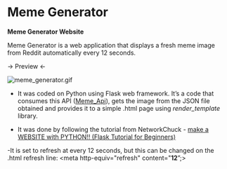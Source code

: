 # Meme Generator

**Meme Generator Website**

Meme Generator is a web application that displays a fresh meme image from Reddit automatically every 12 seconds.

→ Preview ←

![meme_generator.gif](https://media.giphy.com/media/v1.Y2lkPTc5MGI3NjExcXlkdnVwemZpNjhiMzkxdTE2bmk4MHQ3NGZnMTJhYXRhd2U3NWN2dyZlcD12MV9pbnRlcm5hbF9naWZfYnlfaWQmY3Q9Zw/rHgxJx7Z30vpOzDMHk/giphy.gif)

- It was coded on Python using Flask web framework. It’s a code that consumes this API ([Meme_Api](https://github.com/D3vd/Meme_Api)), gets the image from the JSON file obtained and provides it to a simple .html page using *render_template* library.

- It was done by following the tutorial from NetworkChuck - [make a WEBSITE with PYTHON!! (Flask Tutorial for Beginners)](https://learn.networkchuck.com/courses/take/ad-free-youtube-videos/lessons/38016146-make-a-website-with-python-flask-tutorial-for-beginners)

-It is set to refresh at every 12 seconds, but this can be changed on the .html refresh line:
<meta http-equiv="refresh" content="**12**”;>
